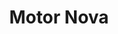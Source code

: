 ---
title: "Motor Nova"
url: /ciudad-autonoma-de-buenos-aires/motor-nova/
shop: reparación de automóviles
---
